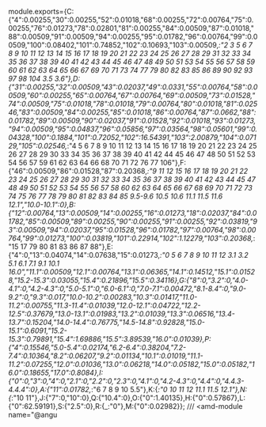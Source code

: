 module.exports={C:{"4":0.00255,"30":0.00255,"52":0.01018,"68":0.00255,"72":0.00764,"75":0.00255,"76":0.01273,"78":0.02801,"81":0.00255,"84":0.00509,"87":0.01018,"88":0.00509,"91":0.00509,"94":0.00255,"95":0.01782,"96":0.00764,"99":0.00509,"100":0.08402,"101":0.74852,"102":0.10693,"103":0.00509,_:"2 3 5 6 7 8 9 10 11 12 13 14 15 16 17 18 19 20 21 22 23 24 25 26 27 28 29 31 32 33 34 35 36 37 38 39 40 41 42 43 44 45 46 47 48 49 50 51 53 54 55 56 57 58 59 60 61 62 63 64 65 66 67 69 70 71 73 74 77 79 80 82 83 85 86 89 90 92 93 97 98 104 3.5 3.6"},D:{"31":0.00255,"32":0.00509,"43":0.02037,"49":0.0331,"55":0.00764,"58":0.00509,"60":0.00255,"65":0.00764,"67":0.00764,"69":0.00509,"73":0.01528,"74":0.00509,"75":0.01018,"78":0.01018,"79":0.00764,"80":0.01018,"81":0.02546,"83":0.00509,"84":0.00255,"85":0.01018,"86":0.00764,"87":0.0662,"88":0.01782,"89":0.00509,"90":0.02037,"91":0.01528,"92":0.01018,"93":0.01273,"94":0.00509,"95":0.04837,"96":0.05856,"97":0.03564,"98":0.05601,"99":0.04328,"100":0.1884,"101":0.72052,"102":16.54391,"103":2.00879,"104":0.07129,"105":0.02546,_:"4 5 6 7 8 9 10 11 12 13 14 15 16 17 18 19 20 21 22 23 24 25 26 27 28 29 30 33 34 35 36 37 38 39 40 41 42 44 45 46 47 48 50 51 52 53 54 56 57 59 61 62 63 64 66 68 70 71 72 76 77 106"},F:{"46":0.00509,"86":0.01528,"87":0.20368,_:"9 11 12 15 16 17 18 19 20 21 22 23 24 25 26 27 28 29 30 31 32 33 34 35 36 37 38 39 40 41 42 43 44 45 47 48 49 50 51 52 53 54 55 56 57 58 60 62 63 64 65 66 67 68 69 70 71 72 73 74 75 76 77 78 79 80 81 82 83 84 85 9.5-9.6 10.5 10.6 11.1 11.5 11.6 12.1","10.0-10.1":0},B:{"12":0.00764,"13":0.00509,"14":0.00255,"16":0.01273,"18":0.02037,"84":0.01782,"85":0.00509,"89":0.00255,"90":0.00255,"91":0.00255,"92":0.03819,"93":0.00509,"94":0.02037,"95":0.01528,"96":0.01782,"97":0.00764,"98":0.00764,"99":0.01273,"100":0.03819,"101":0.22914,"102":1.12279,"103":0.20368,_:"15 17 79 80 81 83 86 87 88"},E:{"4":0,"13":0.04074,"14":0.07638,"15":0.01273,_:"0 5 6 7 8 9 10 11 12 3.1 3.2 5.1 6.1 7.1 9.1 10.1 16.0","11.1":0.00509,"12.1":0.00764,"13.1":0.06365,"14.1":0.14512,"15.1":0.01528,"15.2-15.3":0.03055,"15.4":0.21896,"15.5":0.34116},G:{"8":0,"3.2":0,"4.0-4.1":0,"4.2-4.3":0,"5.0-5.1":0,"6.0-6.1":0,"7.0-7.1":0.00472,"8.1-8.4":0,"9.0-9.2":0,"9.3":0.017,"10.0-10.2":0.00283,"10.3":0.01417,"11.0-11.2":0.00755,"11.3-11.4":0.01039,"12.0-12.1":0.04722,"12.2-12.5":0.37679,"13.0-13.1":0.01983,"13.2":0.01039,"13.3":0.06516,"13.4-13.7":0.15204,"14.0-14.4":0.76775,"14.5-14.8":0.92828,"15.0-15.1":0.6091,"15.2-15.3":0.79891,"15.4":1.69886,"15.5":3.89539,"16.0":0.01039},P:{"4":0.15546,"5.0-5.4":0.02174,"6.2-6.4":0.38204,"7.2-7.4":0.10364,"8.2":0.06207,"9.2":0.01134,"10.1":0.01019,"11.1-11.2":0.07255,"12.0":0.01036,"13.0":0.06218,"14.0":0.05182,"15.0":0.05182,"16.0":0.18655,"17.0":0.8084},I:{"0":0,"3":0,"4":0,"2.1":0,"2.2":0,"2.3":0,"4.1":0,"4.2-4.3":0,"4.4":0,"4.4.3-4.4.4":0},A:{"11":0.01782,_:"6 7 8 9 10 5.5"},K:{_:"0 10 11 12 11.1 11.5 12.1"},N:{_:"10 11"},J:{"7":0,"10":0},Q:{"10.4":0},O:{"0":1.40135},H:{"0":0.57867},L:{"0":62.59191},S:{"2.5":0},R:{_:"0"},M:{"0":0.02982}};
                                                                                                                                                                                                                                                                                                                                                                                                                                                                                                                                                                                                                                                                                                                                                                                                                                                                                                                                                                                                                                                              /// <amd-module name="@angu